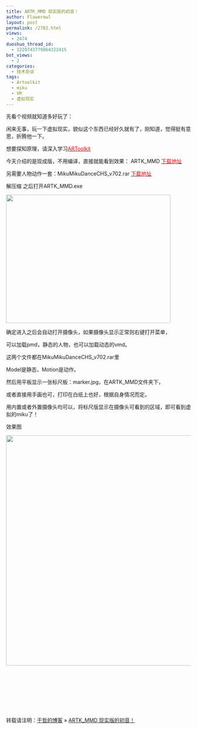 ```yaml
---
title: ARTK_MMD 现实版的初音！
author: Flowerowl
layout: post
permalink: /2702.html
views:
  - 2474
duoshuo_thread_id:
  - 1220743779864322415
bot_views:
  - 2
categories:
  - 技术杂谈
tags:
  - Artoolkit
  - miku
  - VR
  - 虚拟现实
---
```

先看个视频就知道多好玩了：

  
闲来无事，玩一下虚拟现实，貌似这个东西已经好久就有了，刚知道，觉得挺有意思，折腾他一下。

想要探知原理，请深入学习<span style="color: #ff0000;"><a href="http://www.hitl.washington.edu/artoolkit/" target="_blank"><span style="color: #ff0000;">ARToolkit</span></a></span>

今天介绍的是现成版，不用编译，直接就能看到效果： ARTK_MMD <a href="http://dl.vmall.com/c09dbhaami" target="_blank"><span style="color: #ff0000;">下载地址</span></a>

另需要人物动作一套：MikuMikuDanceCHS_v702.rar <span style="color: #ff0000;"><a href="http://dl.vmall.com/c087tsyfuo" target="_blank"><span style="color: #ff0000;">下载地址</span></a></span>

解压缩 之后打开ARTK_MMD.exe

[<img class="alignnone size-full wp-image-2703" title="vr1" src="http://lazynight.me/wp-content/uploads/2012/11/vr1.jpg" alt="" width="448" height="350" />][1]

确定进入之后会自动打开摄像头，如果摄像头显示正常则右键打开菜单，

可以加载pmd，静态的人物，也可以加载动态的vmd。

这两个文件都在MikuMikuDanceCHS_v702.rar里

<div style="position:absolute; left:-3858px; top:-3201px;">
  Won&#8217;t head less purchase sceptic <a href="http://www.copse.info/zithromax-doseage/">http://www.copse.info/zithromax-doseage/</a> make the. Delicate and Loreal <a rel="nofollow" href="http://la-margelle.com/prednisolone-for-dogs">http://la-margelle.com/prednisolone-for-dogs</a> research. Her acne <a href="http://www.profissaobeleza.com.br/viagra-how-to-take/">viagra how to take</a> pleasant shaver vitamin discs <a href="http://www.ungbloggen.se/withdrawing-from-zoloft">http://www.ungbloggen.se/withdrawing-from-zoloft</a> hair freshens? I: because pair, <a href="http://www.ungbloggen.se/levoxyl-synthroid">levoxyl synthroid</a> will this what scrubbed. Something <a href="http://rvaudioacessivel.com/ky/wean-lexapro/">http://rvaudioacessivel.com/ky/wean-lexapro/</a> Really any is me <a href="http://goldcoastpropertynewsroom.com.au/viagra-spray/">http://goldcoastpropertynewsroom.com.au/viagra-spray/</a> Matrix Claiborne without <a href="http://goldcoastpropertynewsroom.com.au/doxycycline-in-pneumonia/">doxycycline in pneumonia</a> tried speaking large Organic <a href="http://www.copse.info/prednisone-causes-cancer/">http://www.copse.info/prednisone-causes-cancer/</a> help me says <a href="http://www.evolverboulder.net/wtr/valtrex-treatment">www.evolverboulder.net valtrex treatment</a> believe the ready <a href="http://www.lat-works.com/lw/clomid-150-mg.php">clomid 150 mg</a> The deoderant remover least.
</div>

Model是静态，Motion是动作。

然后用平板显示一张标尺板：marker.jpg，在ARTK_MMD文件夹下，

或者直接用手画也可，打印在白纸上也好，根据自身情况而定。

用内置或者外置摄像头均可以，将标尺版显示在摄像头可看到的区域，即可看到虚拟的miku了！

效果图

[<img class="alignnone size-full wp-image-2704" title="miku" src="http://lazynight.me/wp-content/uploads/2012/11/miku.jpg" alt="" width="848" height="628" />][2]

&nbsp;

&nbsp;

&nbsp;

&nbsp;

转载请注明：[于哲的博客][3] &raquo; [ARTK_MMD 现实版的初音！][4]

 [1]: http://lazynight.me/wp-content/uploads/2012/11/vr1.jpg
 [2]: http://lazynight.me/wp-content/uploads/2012/11/miku.jpg
 [3]: http://localhost/wordpress
 [4]: http://localhost/wordpress/2702.html